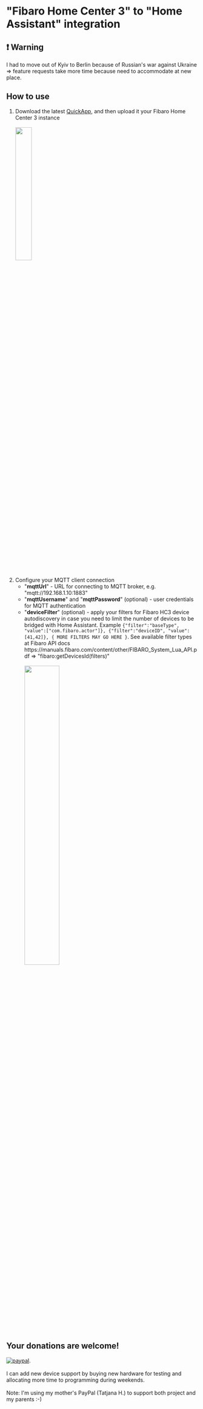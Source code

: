 # "Fibaro Home Center 3" to "Home Assistant" integration

## ❗ Warning
I had to move out of Kyiv to Berlin because of Russian's war against Ukraine => feature requests take more time because need to accommodate at new place.

## How to use
<ol>
<li>Download the latest <a href="https://github.com/alexander-vitishchenko/hc3-to-mqtt/releases/latest/download/hc3_to_mqtt_bridge-1.0.185.fqa">QuickApp</a>, and then upload it your Fibaro Home Center 3 instance
<br><br>
<img src="https://user-images.githubusercontent.com/1070777/129612383-ae2d0190-b616-45f9-91de-b0cbbfedf79a.png" width="30%" height="30%">
<br><br>
</li>
<li>Configure your MQTT client connection
<br>
<ul>
  <li> "<b>mqttUrl</b>" - URL for connecting to MQTT broker, e.g. "mqtt://192.168.1.10:1883"</li>
  <li> "<b>mqttUsername</b>" and "<b>mqttPassword</b>" (optional) - user credentials for MQTT authentication</li>
  <li> "<b>deviceFilter</b>" (optional) - apply your filters for Fibaro HC3 device autodiscovery in case you need to limit the number of devices to be bridged with Home Assistant. Example <code>{"filter":"baseType", "value":["com.fibaro.actor"]}, {"filter":"deviceID", "value":[41,42]}, { MORE FILTERS MAY GO HERE }</code>. See available filter types at Fibaro API docs  https://manuals.fibaro.com/content/other/FIBARO_System_Lua_API.pdf => "fibaro:getDevicesId(filters)"</li>
<br>
<img src="https://user-images.githubusercontent.com/1070777/139558918-f38ff0f7-3753-40e2-a611-6b99b94498d5.png" width="45%" height="45%">
<br>
</li>
</ul>
</ol>

<!--
## Device support
   * Sensors - Fibaro Motion Sensor, Fibaro Universal Sensor, Fibaro Flood Sensor, Fibaro Smoke/Fire Sensor, most of the generic temperature/humidity/brightness/etc sensors
   * Switches - Fibaro Relay Switch, Fibaro Dimmer
   * Thermostats - with a limited model support, but I can get it implemented if you send me device configuration, or the sample device ideally 
   * Shutters - Fibaro Shutter
   * Energy and power meters
   * RGBW
   * Remote Controllers, where each key is binded to automation triggers visible in Home Assistant GUI
-->

## Your donations are welcome!
[![paypal](https://www.paypalobjects.com/en_US/i/btn/btn_donateCC_LG.gif)](https://www.paypal.com/donate?hosted_button_id=7FXBMQKCWESLN).
\
\
I can add new device support by buying new hardware for testing and allocating more time to programming during weekends.
\
\
Note: I'm using my mother's PayPal (Tatjana H.) to support both project and my parents :-)




